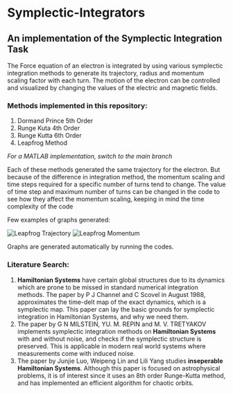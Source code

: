 # Symplectic-Integrators
## An implementation of the Symplectic Integration Task

The Force equation of an electron is integrated by using various symplectic integration methods to generate its trajectory, radius and momentum scaling factor with
each turn. The motion of the electron can be controlled and visualized by changing the values of the electric and magnetic fields.

### Methods implemented in this repository:
1) Dormand Prince 5th Order
2) Runge Kuta 4th Order
3) Runge Kutta 6th Order
4) Leapfrog Method

*For a MATLAB implementation, switch to the main branch*

Each of these methods generated the same trajectory for the electron. But because of the difference in integration method, the momentum scaling and time steps required for a specific number of turns tend to change. The value of time step and maximum number of turns can be changed in the code to see how they affect the momentum scaling, keeping in mind the time complexity of the code

Few examples of graphs generated:

![Leapfrog Trajectory](https://user-images.githubusercontent.com/68490344/160836058-6bff0a77-467c-4f9c-b2cf-aefe30dbf73f.png)
![Leapfrog Momentum](https://user-images.githubusercontent.com/68490344/160836092-337a9bc9-627f-4fd2-a2fd-cc7bcf9cc21c.png)

Graphs are generated automatically by running the codes.

### Literature Search:

1) **Hamiltonian Systems** have certain global structures due to its dynamics which are prone to be missed in standard numerical integration methods. The paper by P J Channel and C Scovel in August 1988, approximates the time-delt map of the exact dynamics, which is a symplectic map. This paper can lay the basic grounds for symplectic integration in Hamiltonian Systems, and why we need them.
2) The paper by G N MILSTEIN, YU. M. REPIN and M. V. TRETYAKOV implements symplectic integration methods on **Hamiltonian Systems** with and without noise, and checks if the symplectic structure is preserved. This is applicable in modern real world systems where measurements come with induced noise.
3) The paper by Junjie Luo, Weipeng Lin and Lili Yang studies **inseperable Hamiltonian Systems**. Although this paper is focused on astrophysical problems, it is of interest since it uses an 8th order Runge-Kutta method, and has implemented an efficient algorithm for chaotic orbits.


